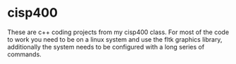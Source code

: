# cisp400
These are c++ coding projects from my cisp400 class. For most of the code to work you need to be on a linux system and use the fltk graphics library, additionally the system needs to be configured with a long series of commands.
